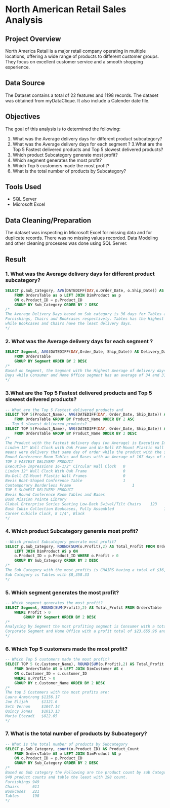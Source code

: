 # North American Retail Sales Analysis
## Project Overview
North America Retail is a major retail company operating in multiple locations, offering a wide range of products to different customer groups. They focus on excellent customer service and a smooth shopping experience.
## Data Source
The Dataset contains a total of 22 features and 1198 records. The dataset was obtained from myDataClique. It also include a Calender date file.
## Objectives
The goal of this analysis is to determined the following:
1. What was the Average delivery days for different product subcategory?
2. What was the Average delivery days for each segment ?
3.What are the Top 5 Fastest delivered products and Top 5 slowest delivered products?
4. Which product Subcategory generate most profit?
5. Which segment generates the most profit?
6. Which Top 5 customers made the most profit?
7. What is the total number of products by Subcategory?
## Tools Used
- SQL Server
- Microsoft Excel
## Data Cleaning/Preparation
The dataset was inspecting in Microsoft Excel for missing data and for duplicate records. There was no missing values recorded.
Data Modeling and other cleaning processes was done using SQL Server. 
## Result
### 1. What was the Average delivery days for different product subcategory?
~~~ sql
SELECT p.Sub_Category, AVG(DATEDIFF(DAY,o.Order_Date, o.Ship_Date)) AS Delivery_Days
	FROM OrdersTable as o LEFT JOIN DimProduct as p 
	ON o.Product_ID = p.Product_ID
	GROUP BY Sub_Category ORDER BY 2 DESC
/*
The Average Delivery Days based on Sub category is 36 days for Tables and 34, 32 and 32 for 
Furnishings, Chairs and Bookcases respectively. Tables has the Highest Average Delivery Days
while Bookcases and Chairs have the least delivery days.
*/
~~~
### 2. What was the Average delivery days for each segment ?
~~~ sql
SELECT Segment, AVG(DATEDIFF(DAY,Order_Date, Ship_Date)) AS Delivery_Days
	FROM OrdersTable 
	GROUP BY Segment ORDER BY 2 DESC
/*
Based on Segment, the Segment with the Highest Average of delivery days is Corporate with 35 Average
Days while Consumer and Home Office segment has an average of 34 and 31 days respectively.
*/
~~~
### 3.What are the Top 5 Fastest delivered products and Top 5 slowest delivered products?
~~~ sql
-- What are the Top 5 Fastest delivered products and 
SELECT TOP 5(Product_Name), AVG(DATEDIFF(DAY, Order_Date, Ship_Date)) AS Delivery_Days
	FROM OrdersTable GROUP BY Product_Name ORDER BY 2 ASC
-- Top 5 slowest delivered products?
SELECT TOP 5(Product_Name), AVG(DATEDIFF(DAY, Order_Date, Ship_Date)) AS Delivery_Days
	FROM OrdersTable GROUP BY Product_Name ORDER BY 2 DESC
/*
The Product with the Fastest delivery days (on Average) is Executive Impression 16-1/2' Circular Wall Clock,
Linden 12" Wall Clock with Oak Frame and Nu-Dell EZ-Mount Plastic Wall Frame with the average of 0 day which
means were delivery that same day of order while the product with the slowest delivery rate is Bevis Round
Round Conference Room Tables and Bases with an Average of 167 days of delivery.
TOP 5 FASTEST DELIVERY PRODUCT
Executive Impressions 16-1/2" Circular Wall Clock	0
Linden 12" Wall Clock With Oak Frame				0
Nu-Dell EZ-Mount Plastic Wall Frames				0
Bevis Boat-Shaped Conference Table					1
Contemporary Borderless Frame						    1
TOP 5 SLOWEST DELIVERY PRODUCT
Bevis Round Conference Room Tables and Bases					        167
Bush Mission Pointe Library										                123
Global Enterprise Series Seating Low-Back Swivel/Tilt Chairs	123
Bush Cubix Collection Bookcases, Fully Assembled				      103
Career Cubicle Clock, 8 1/4", Black								            102
*/
~~~
### 4. Which product Subcategory generate most profit?
~~~ sql
--Which product Subcategory generate most profit?
SELECT p.Sub_Category, ROUND(SUM(o.Profit),2) AS Total_Profit FROM OrdersTable AS o
	LEFT JOIN DimProduct AS p ON 
	o.Product_ID = p.Product_ID WHERE o.Profit > 0
	GROUP BY Sub_Category ORDER BY 2 DESC
/*
The Sub Category with the most profits is CHAIRS having a total of $36,471.10 as Profit while the least profiting 
Sub Category is Tables with $8,358.33
*/
~~~
### 5. Which segment generates the most profit?
~~~ sql
-- Which segment generates the most profit?
SELECT Segment, ROUND(SUM(Profit),2) AS Total_Profit FROM OrdersTable 
	WHERE Profit > 0
		GROUP BY Segment ORDER BY 2 DESC
/*
Analysing by Segment the most profiting segment is Consumer with a total of $35,427.03 as profit followed closely by
Corporate Segment and Home Office with a profit total of $23,655.96 and $13,657.04 with the least being Home Office.
*/
~~~
### 6. Which Top 5 customers made the most profit?
~~~ sql
-- Which Top 5 customers made the most profit?
SELECT TOP 5 (c.Customer_Name), ROUND(SUM(o.Profit),2) AS Total_Profit 
	FROM OrdersTable AS o LEFT JOIN DimCustomer AS c
	ON o.Customer_ID = c.customer_ID 
	WHERE o.Profit > 0
	GROUP BY c.Customer_Name ORDER BY 2 DESC
/*
The top 5 Costomers with the most profits are:
Laura Armstrong	$1156.17
Joe Elijah		$1121.6
Seth Vernon		$1047.14
Quincy Jones	$1013.13
Maria Etezadi	$822.65
*/
~~~
### 7. What is the total number of products by Subcategory?
~~~ sql
-- What is the total number of products by Subcategory
SELECT p.Sub_Category, count(o.Product_ID) AS Product_Count
	FROM OrdersTable AS o LEFT JOIN DimProduct AS p
	ON o.Product_ID = p.Product_ID
	GROUP BY Sub_Category ORDER BY 2 DESC
/*
Based on Sub category the Following are the product count by sub Category with Furnishings topping the list with
949 product counts and table the least with 198 count.
Furnishings	949
Chairs		611
Bookcases	221
Tables		198
*/
~~~

